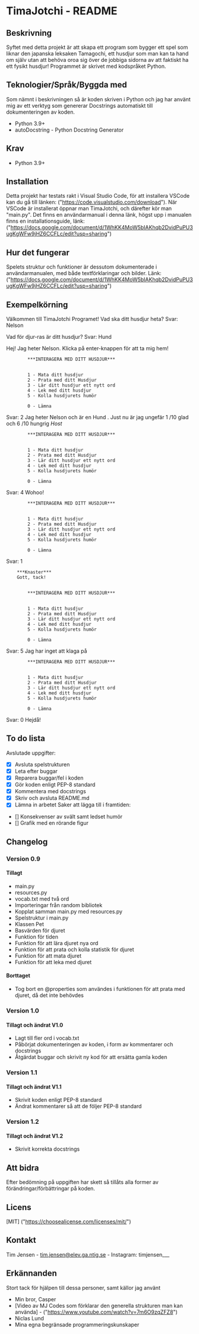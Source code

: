 # TimaJotchi - README

## Beskrivning

Syftet med detta projekt är att skapa ett program som bygger ett spel som liknar den japanska leksaken Tamagochi, ett husdjur som man kan ta hand om själv utan att behöva oroa sig över de jobbiga sidorna av att faktiskt ha ett fysikt husdjur! Programmet är skrivet med kodspråket Python.

## Teknologier/Språk/Byggda med

Som nämnt i beskrivningen så är koden skriven i Python och jag har använt mig av ett verktyg som genererar Docstrings automatiskt till dokumenteringen av koden.

- Python 3.9+
- autoDocstring - Python Docstring Generator

## Krav

- Python 3.9+

## Installation

Detta projekt har testats rakt i Visual Studio Code, för att installera VSCode kan du gå till länken:
("https://code.visualstudio.com/download"). När VSCode är installerat öppnar man TimaJotchi, och därefter kör man "main.py".
Det finns en användarmanual i denna länk, högst upp i manualen finns en installationsguide, länk: ("https://docs.google.com/document/d/1WhKK4MoW5bIAKhqb2DvidPuPU3ugKgWFw9jHZ6CCFLc/edit?usp=sharing")

## Hur det fungerar

Spelets struktur och funktioner är dessutom dokumenterade i användarmanualen, med både textförklaringar och bilder.
Länk: ("https://docs.google.com/document/d/1WhKK4MoW5bIAKhqb2DvidPuPU3ugKgWFw9jHZ6CCFLc/edit?usp=sharing")

## Exempelkörning

Välkommen till TimaJotchi Programet!
Vad ska ditt husdjur heta?
Svar: Nelson

Vad för djur-ras är ditt husdjur?
Svar: Hund

Hej! Jag heter Nelson.
Klicka på enter-knappen för att ta mig hem!

            ***INTERAGERA MED DITT HUSDJUR***


            1 - Mata ditt husdjur
            2 - Prata med ditt Husdjur
            3 - Lär ditt husdjur ett nytt ord
            4 - Lek med ditt husdjur
            5 - Kolla husdjurets humör

            0 - Lämna

Svar: 2
Jag heter Nelson och är en Hund . Just nu är jag ungefär 1 /10 glad och  6 /10 hungrig
*Host*

            ***INTERAGERA MED DITT HUSDJUR***


            1 - Mata ditt husdjur
            2 - Prata med ditt Husdjur
            3 - Lär ditt husdjur ett nytt ord
            4 - Lek med ditt husdjur
            5 - Kolla husdjurets humör

            0 - Lämna

Svar: 4
Wohoo!

            ***INTERAGERA MED DITT HUSDJUR***


            1 - Mata ditt husdjur
            2 - Prata med ditt Husdjur
            3 - Lär ditt husdjur ett nytt ord
            4 - Lek med ditt husdjur
            5 - Kolla husdjurets humör

            0 - Lämna

Svar: 1

        ***Knaster***
        Gott, tack!


            ***INTERAGERA MED DITT HUSDJUR***


            1 - Mata ditt husdjur
            2 - Prata med ditt Husdjur
            3 - Lär ditt husdjur ett nytt ord
            4 - Lek med ditt husdjur
            5 - Kolla husdjurets humör

            0 - Lämna

Svar: 5
Jag har inget att klaga på

            ***INTERAGERA MED DITT HUSDJUR***


            1 - Mata ditt husdjur
            2 - Prata med ditt Husdjur
            3 - Lär ditt husdjur ett nytt ord
            4 - Lek med ditt husdjur
            5 - Kolla husdjurets humör

            0 - Lämna

Svar: 0
Hejdå!

## To do lista

Avslutade uppgifter:

- [x] Avsluta spelstrukturen
- [x] Leta efter buggar
- [x] Reparera buggar/fel i koden
- [x] Gör koden enligt PEP-8 standard
- [x] Kommentera med docstrings
- [x] Skriv och avsluta README.md
- [x] Lämna in arbetet
Saker att lägga till i framtiden:
- [] Konsekvenser av svält samt ledset humör
- [] Grafik med en rörande figur

## Changelog

### Version 0.9

#### Tillagt

- main.py
- resources.py
- vocab.txt med två ord
- Importeringar från random bibliotek
- Kopplat samman main.py med resources.py
- Spelstruktur i main.py
- Klassen Pet
- Basvärden för djuret
- Funktion för tiden
- Funktion för att lära djuret nya ord
- Funktion för att prata och kolla statistik för djuret
- Funktion för att mata djuret
- Funktion för att leka med djuret

#### Borttaget

- Tog bort en @properties som användes i funktionen för att prata med djuret, då det inte behövdes

### Version 1.0

#### Tillagt och ändrat V1.0

- Lagt till fler ord i vocab.txt
- Påbörjat dokumenteringen av koden, i form av kommentarer och docstrings
- Åtgärdat buggar och skrivit ny kod för att ersätta gamla koden

### Version 1.1

#### Tillagt och ändrat V1.1

- Skrivit koden enligt PEP-8 standard
- Ändrat kommentarer så att de följer PEP-8 standard

### Version 1.2

#### Tillagt och ändrat V1.2

- Skrivit korrekta docstrings

## Att bidra

Efter bedömning på uppgiften har skett så tillåts alla former av förändringar/förbättringar på koden.

## Licens

[MIT] ("https://choosealicense.com/licenses/mit/")

## Kontakt

Tim Jensen - tim.jensen@elev.ga.ntig.se - Instagram: timjensen___

## Erkännanden

Stort tack för hjälpen till dessa personer, samt källor jag använt

- Min bror, Casper
- [Video av MJ Codes som förklarar den generella strukturen man kan använda] - ("https://www.youtube.com/watch?v=7m6O9zqZFZ8")
- Niclas Lund
- Mina egna begränsade programmeringskunskaper

